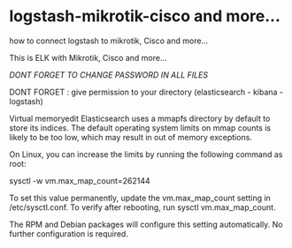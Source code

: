 # logstash-mikrotik-cisco and more...
how to connect logstash to mikrotik, Cisco and more...

This is ELK with Mikrotik, Cisco and more...

*DONT FORGET TO CHANGE PASSWORD IN ALL FILES*

DONT FORGET : give permission to your directory (elasticsearch - kibana - logstash)




Virtual memoryedit
Elasticsearch uses a mmapfs directory by default to store its indices. The default operating system limits on mmap counts is likely to be too low, which may result in out of memory exceptions.

On Linux, you can increase the limits by running the following command as root:

sysctl -w vm.max_map_count=262144

To set this value permanently, update the vm.max_map_count setting in /etc/sysctl.conf. To verify after rebooting, run sysctl vm.max_map_count.

The RPM and Debian packages will configure this setting automatically. No further configuration is required.


